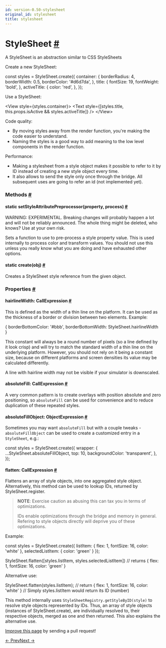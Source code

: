 ```yaml
---
id: version-0.50-stylesheet
original_id: stylesheet
title: stylesheet
---
```

<a id="content"></a><h1><a class="anchor" name="stylesheet"></a>StyleSheet <a class="hash-link" href="docs/stylesheet.html#stylesheet">#</a></h1><div><div><p>A StyleSheet is an abstraction similar to CSS StyleSheets</p><p>Create a new StyleSheet:</p><div class="prism language-javascript"><span class="token keyword">const</span> styles <span class="token operator">=</span> StyleSheet<span class="token punctuation">.</span><span class="token function">create</span><span class="token punctuation">(</span><span class="token punctuation">{</span>
  container<span class="token punctuation">:</span> <span class="token punctuation">{</span>
    borderRadius<span class="token punctuation">:</span> <span class="token number">4</span><span class="token punctuation">,</span>
    borderWidth<span class="token punctuation">:</span> <span class="token number">0.5</span><span class="token punctuation">,</span>
    borderColor<span class="token punctuation">:</span> <span class="token string">'#d6d7da'</span><span class="token punctuation">,</span>
  <span class="token punctuation">}</span><span class="token punctuation">,</span>
  title<span class="token punctuation">:</span> <span class="token punctuation">{</span>
    fontSize<span class="token punctuation">:</span> <span class="token number">19</span><span class="token punctuation">,</span>
    fontWeight<span class="token punctuation">:</span> <span class="token string">'bold'</span><span class="token punctuation">,</span>
  <span class="token punctuation">}</span><span class="token punctuation">,</span>
  activeTitle<span class="token punctuation">:</span> <span class="token punctuation">{</span>
    color<span class="token punctuation">:</span> <span class="token string">'red'</span><span class="token punctuation">,</span>
  <span class="token punctuation">}</span><span class="token punctuation">,</span>
<span class="token punctuation">}</span><span class="token punctuation">)</span><span class="token punctuation">;</span></div><p>Use a StyleSheet:</p><div class="prism language-javascript"><span class="token operator">&lt;</span>View style<span class="token operator">=</span><span class="token punctuation">{</span>styles<span class="token punctuation">.</span>container<span class="token punctuation">}</span><span class="token operator">&gt;</span>
  <span class="token operator">&lt;</span>Text style<span class="token operator">=</span><span class="token punctuation">{</span><span class="token punctuation">[</span>styles<span class="token punctuation">.</span>title<span class="token punctuation">,</span> <span class="token keyword">this</span><span class="token punctuation">.</span>props<span class="token punctuation">.</span>isActive <span class="token operator">&amp;&amp;</span> styles<span class="token punctuation">.</span>activeTitle<span class="token punctuation">]</span><span class="token punctuation">}</span> <span class="token operator">/</span><span class="token operator">&gt;</span>
<span class="token operator">&lt;</span><span class="token operator">/</span>View<span class="token operator">&gt;</span></div><p>Code quality:</p><ul><li>By moving styles away from the render function, you're making the code
easier to understand.</li><li>Naming the styles is a good way to add meaning to the low level components
in the render function.</li></ul><p>Performance:</p><ul><li>Making a stylesheet from a style object makes it possible to refer to it
by ID instead of creating a new style object every time.</li><li>It also allows to send the style only once through the bridge. All
subsequent uses are going to refer an id (not implemented yet).</li></ul></div><span><h3><a class="anchor" name="methods"></a>Methods <a class="hash-link" href="docs/stylesheet.html#methods">#</a></h3><div class="props"><div class="prop"><h4 class="methodTitle"><a class="anchor" name="setstyleattributepreprocessor"></a><span class="methodType">static </span>setStyleAttributePreprocessor<span class="methodType">(property, process)</span> <a class="hash-link" href="docs/stylesheet.html#setstyleattributepreprocessor">#</a></h4><div><p>WARNING: EXPERIMENTAL. Breaking changes will probably happen a lot and will
not be reliably announced. The whole thing might be deleted, who knows? Use
at your own risk.</p><p>Sets a function to use to pre-process a style property value. This is used
internally to process color and transform values. You should not use this
unless you really know what you are doing and have exhausted other options.</p></div></div><div class="prop"><h4 class="methodTitle"><a class="anchor" name="create"></a><span class="methodType">static </span>create<span class="methodType">(obj)</span> <a class="hash-link" href="docs/stylesheet.html#create">#</a></h4><div><p>Creates a StyleSheet style reference from the given object.</p></div></div></div></span><span><h3><a class="anchor" name="properties"></a>Properties <a class="hash-link" href="docs/stylesheet.html#properties">#</a></h3><div class="props"><div class="prop"><h4 class="propTitle"><a class="anchor" name="hairlinewidth"></a>hairlineWidth<span class="propType">: CallExpression</span> <a class="hash-link" href="docs/stylesheet.html#hairlinewidth">#</a></h4><div><p>This is defined as the width of a thin line on the platform. It can be
used as the thickness of a border or division between two elements.
Example:</p><div class="prism language-javascript">  <span class="token punctuation">{</span>
    borderBottomColor<span class="token punctuation">:</span> <span class="token string">'#bbb'</span><span class="token punctuation">,</span>
    borderBottomWidth<span class="token punctuation">:</span> StyleSheet<span class="token punctuation">.</span>hairlineWidth
  <span class="token punctuation">}</span></div><p>This constant will always be a round number of pixels (so a line defined
by it look crisp) and will try to match the standard width of a thin line
on the underlying platform. However, you should not rely on it being a
constant size, because on different platforms and screen densities its
value may be calculated differently.</p><p>A line with hairline width may not be visible if your simulator is downscaled.</p></div></div><div class="prop"><h4 class="propTitle"><a class="anchor" name="absolutefill"></a>absoluteFill<span class="propType">: CallExpression</span> <a class="hash-link" href="docs/stylesheet.html#absolutefill">#</a></h4><div><p>A very common pattern is to create overlays with position absolute and zero positioning,
so <code>absoluteFill</code> can be used for convenience and to reduce duplication of these repeated
styles.</p></div></div><div class="prop"><h4 class="propTitle"><a class="anchor" name="absolutefillobject"></a>absoluteFillObject<span class="propType">: ObjectExpression</span> <a class="hash-link" href="docs/stylesheet.html#absolutefillobject">#</a></h4><div><p>Sometimes you may want <code>absoluteFill</code> but with a couple tweaks - <code>absoluteFillObject</code> can be
used to create a customized entry in a <code>StyleSheet</code>, e.g.:</p><p>  const styles = StyleSheet.create({
    wrapper: {
      ...StyleSheet.absoluteFillObject,
      top: 10,
      backgroundColor: 'transparent',
    },
  });</p></div></div><div class="prop"><h4 class="propTitle"><a class="anchor" name="flatten"></a>flatten<span class="propType">: CallExpression</span> <a class="hash-link" href="docs/stylesheet.html#flatten">#</a></h4><div><p>Flattens an array of style objects, into one aggregated style object.
Alternatively, this method can be used to lookup IDs, returned by
StyleSheet.register.</p><blockquote><p><strong>NOTE</strong>: Exercise caution as abusing this can tax you in terms of
optimizations.</p><p>IDs enable optimizations through the bridge and memory in general. Refering
to style objects directly will deprive you of these optimizations.</p></blockquote><p>Example:</p><div class="prism language-javascript"><span class="token keyword">const</span> styles <span class="token operator">=</span> StyleSheet<span class="token punctuation">.</span><span class="token function">create</span><span class="token punctuation">(</span><span class="token punctuation">{</span>
  listItem<span class="token punctuation">:</span> <span class="token punctuation">{</span>
    flex<span class="token punctuation">:</span> <span class="token number">1</span><span class="token punctuation">,</span>
    fontSize<span class="token punctuation">:</span> <span class="token number">16</span><span class="token punctuation">,</span>
    color<span class="token punctuation">:</span> <span class="token string">'white'</span>
  <span class="token punctuation">}</span><span class="token punctuation">,</span>
  selectedListItem<span class="token punctuation">:</span> <span class="token punctuation">{</span>
    color<span class="token punctuation">:</span> <span class="token string">'green'</span>
  <span class="token punctuation">}</span>
<span class="token punctuation">}</span><span class="token punctuation">)</span><span class="token punctuation">;</span>

StyleSheet<span class="token punctuation">.</span><span class="token function">flatten</span><span class="token punctuation">(</span><span class="token punctuation">[</span>styles<span class="token punctuation">.</span>listItem<span class="token punctuation">,</span> styles<span class="token punctuation">.</span>selectedListItem<span class="token punctuation">]</span><span class="token punctuation">)</span><span class="token comment" spellcheck="true">
// returns { flex: 1, fontSize: 16, color: 'green' }</span></div><p>Alternative use:</p><div class="prism language-javascript">StyleSheet<span class="token punctuation">.</span><span class="token function">flatten</span><span class="token punctuation">(</span>styles<span class="token punctuation">.</span>listItem<span class="token punctuation">)</span><span class="token punctuation">;</span><span class="token comment" spellcheck="true">
// return { flex: 1, fontSize: 16, color: 'white' }
</span><span class="token comment" spellcheck="true">// Simply styles.listItem would return its ID (number)</span></div><p>This method internally uses <code>StyleSheetRegistry.getStyleByID(style)</code>
to resolve style objects represented by IDs. Thus, an array of style
objects (instances of StyleSheet.create), are individually resolved to,
their respective objects, merged as one and then returned. This also explains
the alternative use.</p></div></div></div></span></div><p class="edit-page-block"><a target="_blank" href="https://github.com/facebook/react-native/blob/master/Libraries/StyleSheet/StyleSheet.js">Improve this page</a> by sending a pull request!</p><div class="docs-prevnext"><a class="docs-prev" href="docs/statusbarios.html#content">← Prev</a><a class="docs-next" href="docs/systrace.html#content">Next →</a></div>